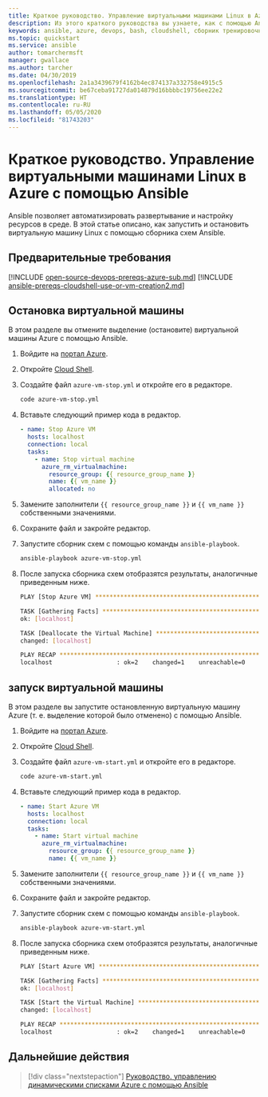 ```yaml
---
title: Краткое руководство. Управление виртуальными машинами Linux в Azure с помощью Ansible
description: Из этого краткого руководства вы узнаете, как с помощью Ansible управлять виртуальной машиной Linux в Azure.
keywords: ansible, azure, devops, bash, cloudshell, сборник тренировочных заданий, bash
ms.topic: quickstart
ms.service: ansible
author: tomarchermsft
manager: gwallace
ms.author: tarcher
ms.date: 04/30/2019
ms.openlocfilehash: 2a1a3439679f4162b4ec874137a332758e4915c5
ms.sourcegitcommit: be67ceba91727da014879d16bbbbc19756ee22e2
ms.translationtype: HT
ms.contentlocale: ru-RU
ms.lasthandoff: 05/05/2020
ms.locfileid: "81743203"
---
```

# <a name="quickstart-manage-linux-virtual-machines-in-azure-using-ansible"></a>Краткое руководство. Управление виртуальными машинами Linux в Azure с помощью Ansible

Ansible позволяет автоматизировать развертывание и настройку ресурсов в среде. В этой статье описано, как запустить и остановить виртуальную машину Linux с помощью сборника схем Ansible. 

## <a name="prerequisites"></a>Предварительные требования

[!INCLUDE [open-source-devops-prereqs-azure-sub.md](../includes/open-source-devops-prereqs-azure-subscription.md)]
[!INCLUDE [ansible-prereqs-cloudshell-use-or-vm-creation2.md](includes/ansible-prereqs-cloudshell-use-or-vm-creation2.md)]

## <a name="stop-a-virtual-machine"></a>Остановка виртуальной машины

В этом разделе вы отмените выделение (остановите) виртуальной машины Azure с помощью Ansible.

1. Войдите на [портал Azure](https://go.microsoft.com/fwlink/p/?LinkID=525040).

1. Откройте [Cloud Shell](/azure/cloud-shell/overview).

1. Создайте файл `azure-vm-stop.yml` и откройте его в редакторе.

    ```bash
    code azure-vm-stop.yml
    ```

1. Вставьте следующий пример кода в редактор.

    ```yaml
    - name: Stop Azure VM
      hosts: localhost
      connection: local
      tasks:
        - name: Stop virtual machine
          azure_rm_virtualmachine:
            resource_group: {{ resource_group_name }}
            name: {{ vm_name }}
            allocated: no
    ```

1. Замените заполнители `{{ resource_group_name }}` и `{{ vm_name }}` собственными значениями.

1. Сохраните файл и закройте редактор.

1. Запустите сборник схем с помощью команды `ansible-playbook`.

    ```bash
    ansible-playbook azure-vm-stop.yml
    ```

1. После запуска сборника схем отобразятся результаты, аналогичные приведенным ниже.

    ```bash
    PLAY [Stop Azure VM] ********************************************************

    TASK [Gathering Facts] ******************************************************
    ok: [localhost]

    TASK [Deallocate the Virtual Machine] ***************************************
    changed: [localhost]

    PLAY RECAP ******************************************************************
    localhost                  : ok=2    changed=1    unreachable=0    failed=0
    ```

## <a name="start-a-virtual-machine"></a>запуск виртуальной машины

В этом разделе вы запустите остановленную виртуальную машину Azure (т. е. выделение которой было отменено) с помощью Ansible.

1. Войдите на [портал Azure](https://go.microsoft.com/fwlink/p/?LinkID=525040).

1. Откройте [Cloud Shell](/azure/cloud-shell/overview).

1. Создайте файл `azure-vm-start.yml` и откройте его в редакторе.

    ```bash
    code azure-vm-start.yml
    ```

1. Вставьте следующий пример кода в редактор.

    ```yaml
    - name: Start Azure VM
      hosts: localhost
      connection: local
      tasks:
        - name: Start virtual machine
          azure_rm_virtualmachine:
            resource_group: {{ resource_group_name }}
            name: {{ vm_name }}
    ```

1. Замените заполнители `{{ resource_group_name }}` и `{{ vm_name }}` собственными значениями.

1. Сохраните файл и закройте редактор.

1. Запустите сборник схем с помощью команды `ansible-playbook`.

    ```bash
    ansible-playbook azure-vm-start.yml
    ```

1. После запуска сборника схем отобразятся результаты, аналогичные приведенным ниже.

    ```bash
    PLAY [Start Azure VM] ********************************************************

    TASK [Gathering Facts] ******************************************************
    ok: [localhost]

    TASK [Start the Virtual Machine] ********************************************
    changed: [localhost]

    PLAY RECAP ******************************************************************
    localhost                  : ok=2    changed=1    unreachable=0    failed=0
    ```

## <a name="next-steps"></a>Дальнейшие действия

> [!div class="nextstepaction"] 
> [Руководство. управлению динамическими списками Azure с помощью Ansible](./dynamic-inventory-configure.md)
